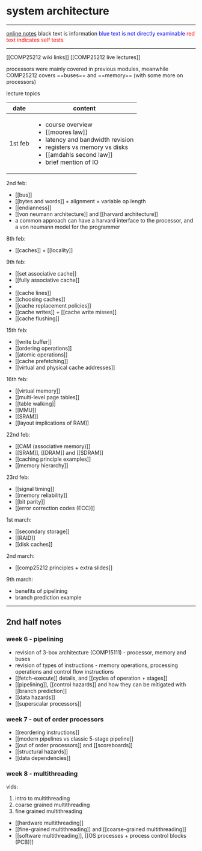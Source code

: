 # system architecture

***
[online notes](https://online.manchester.ac.uk/bbcswebdav/pid-13877526-dt-content-rid-132936572_1/courses/I3132-COMP-25212-1221-2SE-001895/html/intro.html)
black text is information
<span style="color:blue">blue text is not directly examinable</span>
<span style="color:red">red text indicates self tests</span>
***
[[COMP25212 wiki links]]
[[COMP25212 live lectures]]

processors were mainly covered in previous modules, meanwhile COMP25212 covers ==buses== and ==memory== (with some more on processors)

lecture topics

| date    | content                                                                                       |
| ------- | --------------------------------------------------------------------------------------------- |
| 1st feb | <ul><li>course overview</li><li>[[moores law]]</li><li>latency and bandwidth revision</li><li>registers vs memory vs disks</li><li>[[amdahls second law]]</li><li>brief mention of IO</li></ul> |

2nd feb:
- [[bus]]
- [[bytes and words]] + alignment + variable op length
- [[endianness]]
- [[von neumann architecture]] and [[harvard architecture]]
- a common approach can have a harvard interface to the processor, and a von neumann model for the programmer

8th feb:
- [[caches]] + [[locality]]

9th feb:
- [[set associative cache]]
- [[fully associative cache]]
- 
- [[cache lines]]
- [[choosing caches]]
- [[cache replacement policies]]
- [[cache writes]] + [[cache write misses]]
- [[cache flushing]]

15th feb:
- [[write buffer]]
- [[ordering operations]]
- [[atomic operations]]
- [[cache prefetching]]
- [[virtual and physical cache addresses]]

16th feb:
- [[virtual memory]]
- [[multi-level page tables]]
- [[table walking]]
- [[MMU]]
- [[SRAM]]
- [[layout implications of RAM]]

22nd feb:
- [[CAM (associative memory)]]
- [[SRAM]], [[DRAM]] and [[SDRAM]]
- [[caching principle examples]]
- [[memory hierarchy]]

23rd feb:
- [[signal timing]]
- [[memory reliability]]
- [[bit parity]]
- [[error correction codes (ECC)]]

1st march:
- [[secondary storage]]
- [[RAID]]
- [[disk caches]]

2nd march:
- [[comp25212 principles + extra slides]]

9th march:
- benefits of pipelining
- branch prediction example

***

## 2nd half notes

### week 6 - pipelining
- revision of 3-box architecture (COMP15111) - processor, memory and buses
- revision of types of instructions - memory operations, processing operations and control flow instructions
- [[fetch-execute]] details, and [[cycles of operation + stages]]
- [[pipelining]], [[control hazards]] and how they can be mitigated with [[branch prediction]]
- [[data hazards]]
- [[superscalar processors]]

### week 7 -  out of order processors
- [[reordering instructions]]
- [[modern pipelines vs classic 5-stage pipeline]]
- [[out of order processors]] and [[scoreboards]]
- [[structural hazards]]
- [[data dependencies]]

### week 8 - multithreading
vids:
1. intro to multithreading
2. coarse grained multithreading
3. fine grained multithreading

- [[hardware multithreading]]
- [[fine-grained multithreading]] and [[coarse-grained multithreading]]
- [[software multithreading]], [[OS processes + process control blocks (PCB)]]